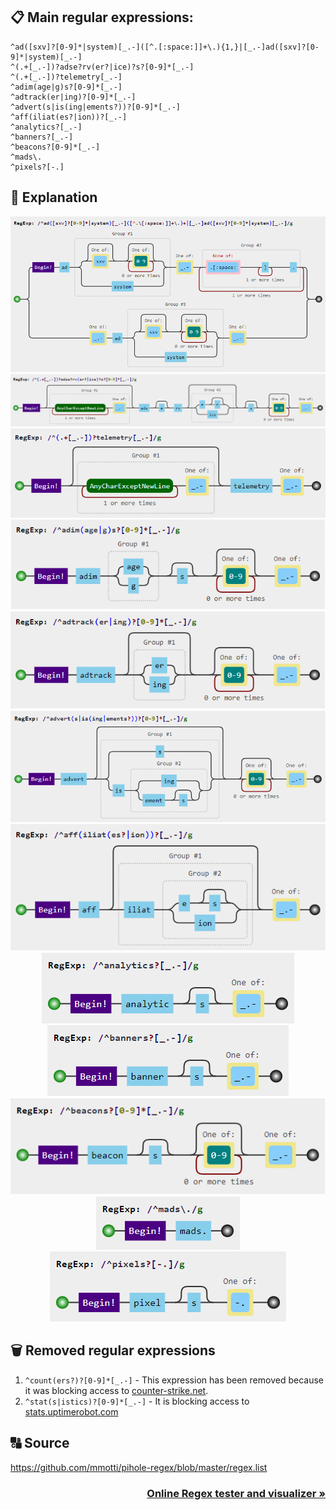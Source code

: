 ## 📋 Main regular expressions:
```regexp
^ad([sxv]?[0-9]*|system)[_.-]([^.[:space:]]+\.){1,}|[_.-]ad([sxv]?[0-9]*|system)[_.-]
^(.+[_.-])?adse?rv(er?|ice)?s?[0-9]*[_.-]
^(.+[_.-])?telemetry[_.-]
^adim(age|g)s?[0-9]*[_.-]
^adtrack(er|ing)?[0-9]*[_.-]
^advert(s|is(ing|ements?))?[0-9]*[_.-]
^aff(iliat(es?|ion))?[_.-]
^analytics?[_.-]
^banners?[_.-]
^beacons?[0-9]*[_.-]
^mads\.
^pixels?[-.]
```

## 🤔 Explanation
<div align="center">
    <img src="../../images/regex/1.png" alt="1">
    <img src="../../images/regex/2.png" alt="2">
    <img src="../../images/regex/3.png" alt="3">
    <img src="../../images/regex/4.png" alt="4">
    <img src="../../images/regex/5.png" alt="5">
    <img src="../../images/regex/6.png" alt="6">
    <img src="../../images/regex/7.png" alt="7"><br>
    <img src="../../images/regex/8.png" alt="8"><br>
    <img src="../../images/regex/9.png" alt="9"><br>
    <img src="../../images/regex/10.png" alt="10"><br>
    <img src="../../images/regex/11.png" alt="11"><br>
    <img src="../../images/regex/12.png" alt="12">
</div>

## 🗑️ Removed regular expressions
1. `^count(ers?)?[0-9]*[_.-]` - This expression has been removed because it was blocking access to [counter-strike.net](https://www.counter-strike.net).
2. `^stat(s|istics)?[0-9]*[_.-]` - It is blocking access to [stats.uptimerobot.com](https://stats.uptimerobot.com)

## 🔠 Source
https://github.com/mmotti/pihole-regex/blob/master/regex.list


<h3 align="right">
    <a href="https://extendsclass.com/regex-tester.html">Online Regex tester and visualizer »</a>
</h3>

